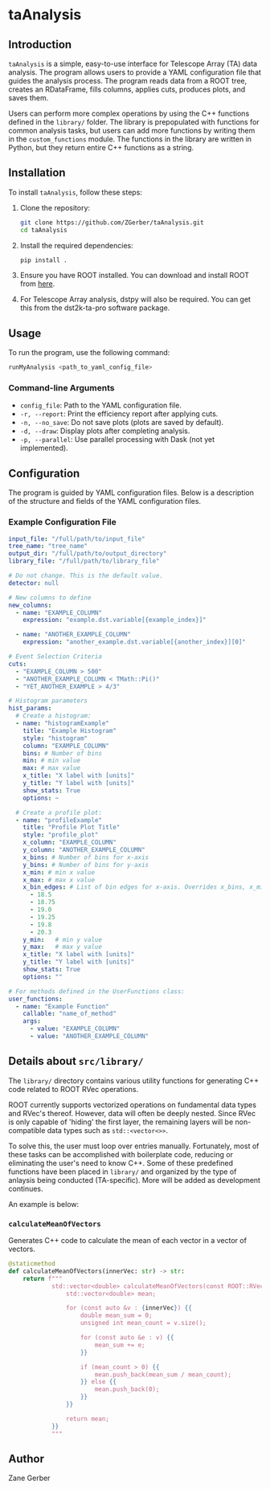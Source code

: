 # taAnalysis

## Introduction

`taAnalysis` is a simple, easy-to-use interface for Telescope Array (TA) data analysis. The program allows users to provide a YAML configuration file that guides the analysis process. The program reads data from a ROOT tree, creates an RDataFrame, fills columns, applies cuts, produces plots, and saves them. 

Users can perform more complex operations by using the C++ functions defined in the `library/` folder. The library is prepopulated with functions for common analysis tasks, but users can add more functions by writing them in the `custom_functions` module. The functions in the library are written in Python, but they return entire C++ functions as a string.

## Installation

To install `taAnalysis`, follow these steps:

1. Clone the repository:
    ```sh
    git clone https://github.com/ZGerber/taAnalysis.git
    cd taAnalysis
    ```

2. Install the required dependencies:
    ```sh
    pip install .
    ```

3. Ensure you have ROOT installed. You can download and install ROOT from [here](https://root.cern/install/).
4. For Telescope Array analysis, dstpy will also be required. You can get this from the dst2k-ta-pro software package.

## Usage

To run the program, use the following command:
```sh
runMyAnalysis <path_to_yaml_config_file>
```

### Command-line Arguments

- `config_file`: Path to the YAML configuration file.
- `-r, --report`: Print the efficiency report after applying cuts.
- `-n, --no_save`: Do not save plots (plots are saved by default).
- `-d, --draw`: Display plots after completing analysis.
- `-p, --parallel`: Use parallel processing with Dask (not yet implemented).

## Configuration

The program is guided by YAML configuration files. Below is a description of the structure and fields of the YAML configuration files.

### Example Configuration File

```yaml
input_file: "/full/path/to/input_file"
tree_name: "tree_name"
output_dir: "/full/path/to/output_directory"
library_file: "/full/path/to/library_file"

# Do not change. This is the default value.
detector: null

# New columns to define
new_columns:
  - name: "EXAMPLE_COLUMN"
    expression: "example.dst.variable[{example_index}]"

  - name: "ANOTHER_EXAMPLE_COLUMN"
    expression: "another_example.dst.variable[{another_index}][0]"

# Event Selection Criteria
cuts:
  - "EXAMPLE_COLUMN > 500"
  - "ANOTHER_EXAMPLE_COLUMN < TMath::Pi()"
  - "YET_ANOTHER_EXAMPLE > 4/3"

# Histogram parameters
hist_params:
  # Create a histogram:
  - name: "histogramExample"
    title: "Example Histogram"
    style: "histogram"
    column: "EXAMPLE_COLUMN"
    bins: # Number of bins
    min: # min value
    max: # max value
    x_title: "X label with [units]"
    y_title: "Y label with [units]"
    show_stats: True
    options: ~

  # Create a profile plot:
  - name: "profileExample"
    title: "Profile Plot Title"
    style: "profile_plot"
    x_column: "EXAMPLE_COLUMN"
    y_column: "ANOTHER_EXAMPLE_COLUMN"
    x_bins: # Number of bins for x-axis
    y_bins: # Number of bins for y-axis
    x_min: # min x value
    x_max: # max x value
    x_bin_edges: # List of bin edges for x-axis. Overrides x_bins, x_min, and x_max.
      - 18.5
      - 18.75
      - 19.0
      - 19.25
      - 19.8
      - 20.3
    y_min:   # min y value
    y_max:   # max y value
    x_title: "X label with [units]"
    y_title: "Y label with [units]"
    show_stats: True
    options: ""

# For methods defined in the UserFunctions class:
user_functions:
  - name: "Example Function"
    callable: "name_of_method"
    args:
      - value: "EXAMPLE_COLUMN"
      - value: "ANOTHER_EXAMPLE_COLUMN"
```


## Details about `src/library/`

The `library/` directory contains various utility functions for generating C++ code related to ROOT RVec operations. 

ROOT currently supports vectorized operations on fundamental data types and RVec's thereof. However, data will often be deeply nested. 
Since RVec is only capable of 'hiding' the first layer, the remaining layers will be non-compatible data types such as `std::<vector<>>`.

To solve this, the user must loop over entries manually. Fortunately, most of these tasks can be accomplished with boilerplate code, reducing
or eliminating the user's need to know C++. Some of these predefined functions have been placed in `library/` and organized by the type of anlaysis
being conducted (TA-specific). More will be added as development continues.

An example is below: 

### `calculateMeanOfVectors`

Generates C++ code to calculate the mean of each vector in a vector of vectors.

```python
@staticmethod
def calculateMeanOfVectors(innerVec: str) -> str:
    return f"""
            std::vector<double> calculateMeanOfVectors(const ROOT::RVec<std::vector<double>> &{innerVec}) {{
                std::vector<double> mean;

                for (const auto &v : {innerVec}) {{
                    double mean_sum = 0;
                    unsigned int mean_count = v.size();

                    for (const auto &e : v) {{
                        mean_sum += e;
                    }}

                    if (mean_count > 0) {{
                        mean.push_back(mean_sum / mean_count);
                    }} else {{
                        mean.push_back(0);
                    }}
                }}

                return mean;
            }}
            """
```


## Author

Zane Gerber
